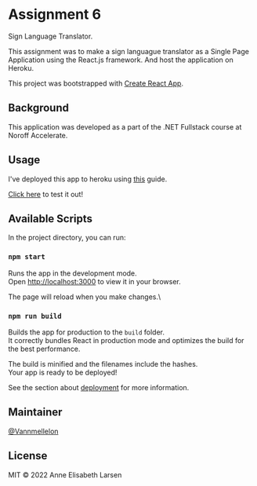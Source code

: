 # Assignment 6


Sign Language Translator.

This assignment was to make a sign languague translator as a Single Page Application using the React.js framework. And host the application on Heroku.

This project was bootstrapped with [Create React App](https://github.com/facebook/create-react-app).


## Background


This application was developed as a part of the .NET Fullstack course at Noroff Accelerate.


## Usage

I've deployed this app to heroku using [this](https://gitlab.com/javascript-project-examples/heroku-deployment-guides/-/blob/main/guides/heroku-react-deployment.md) guide.

[Click here](https://evening-tundra-13186.herokuapp.com/) to test it out!


## Available Scripts


In the project directory, you can run:

### `npm start`

Runs the app in the development mode.\
Open [http://localhost:3000](http://localhost:3000) to view it in your browser.

The page will reload when you make changes.\

### `npm run build`

Builds the app for production to the `build` folder.\
It correctly bundles React in production mode and optimizes the build for the best performance.

The build is minified and the filenames include the hashes.\
Your app is ready to be deployed!

See the section about [deployment](https://facebook.github.io/create-react-app/docs/deployment) for more information.


## Maintainer


[@Vannmellelon](https://github.com/Vannmellelon)


## License


MIT © 2022 Anne Elisabeth Larsen

